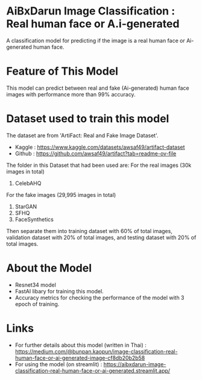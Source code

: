 # AiBxDarun Image Classification : Real human face or A.i-generated
A classification model for predicting if the image is a real human face or Ai-generated human face.

# Feature of This Model
This model can predict between real and fake (Ai-generated) human face images with performance more than 99% accuracy.

# Dataset used to train this model
The dataset are from 'ArtiFact: Real and Fake Image Dataset'.
- Kaggle : https://www.kaggle.com/datasets/awsaf49/artifact-dataset
- Github : https://github.com/awsaf49/artifact?tab=readme-ov-file

The folder in this Dataset that had been used are:
For the real images (30k images in total)
1. CelebAHQ

For the fake images (29,995 images in total)
1. StarGAN
2. SFHQ
3. FaceSynthetics

Then separate them into training dataset with 60% of total images, validation dataset with 20% of total images, and testing dataset with 20% of total images.

# About the Model
- Resnet34 model
- FastAI libary for training this model.
- Accuracy metrics for checking the performance of the model with 3 epoch of training.

# Links
- For further details about this model (written in Thai) : https://medium.com/@bunpan.kaopun/image-classification-real-human-face-or-ai-generated-image-cf8db20b2b58
- For using the model (on streamlit) : https://aibxdarun-image-classification-real-human-face-or-ai-generated.streamlit.app/
